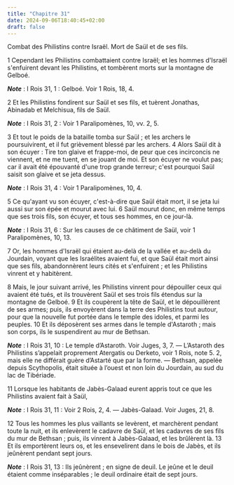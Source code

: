 ```yaml
---
title: "Chapitre 31"
date: 2024-09-06T18:40:45+02:00
draft: false
---
```



Combat des Philistins contre Israël.
Mort de Saül et de ses fils.


1 Cependant les Philistins combattaient contre Israël; et les hommes d'Israël s'enfuirent devant les Philistins, et tombèrent morts sur la montagne de Gelboé.

***Note*** :  I Rois 31, 1 : Gelboé. Voir 1 Rois, 18, 4.

2 Et les Philistins fondirent sur Saül et ses fils, et tuèrent Jonathas, Abinadab et Melchisua, fils de Saül.

***Note*** :  I Rois 31, 2 : Voir 1 Paralipomènes, 10, vv. 2, 5.

3 Et tout le poids de la bataille tomba sur Saül ; et les archers le poursuivirent, et il fut grièvement blessé par les archers. 4 Alors Saül dit à son écuyer : Tire ton glaive et frappe-moi, de peur que ces incirconcis ne viennent, et ne me tuent, en se jouant de moi. Et son écuyer ne voulut pas; car il avait été épouvanté d'une trop grande terreur; c'est pourquoi Saül saisit son glaive et se jeta dessus.

***Note*** :  I Rois 31, 4 : Voir 1 Paralipomènes, 10, 4.

5 Ce qu'ayant vu son écuyer, c'est-à-dire que Saül était mort, il se jeta lui aussi sur son épée et mourut avec lui. 6 Saül mourut donc, en même temps que ses trois fils, son écuyer, et tous ses hommes, en ce jour-là.

***Note*** :  I Rois 31, 6 : Sur les causes de ce châtiment de Saül, voir 1 Paralipomènes, 10, 13.

7 Or, les hommes d'Israël qui étaient au-delà de la vallée et au-delà du Jourdain, voyant que les Israélites avaient fui, et que Saül était mort ainsi que ses fils, abandonnèrent leurs cités et s'enfuirent ; et les Philistins vinrent et y habitèrent.


8 Mais, le jour suivant arrivé, les Philistins vinrent pour dépouiller ceux qui avaient été tués, et ils trouvèrent Saül et ses trois fils étendus sur la montagne de Gelboé. 9 Et ils coupèrent la tête de Saül, et le dépouillèrent de ses armes; puis, ils envoyèrent dans la terre des Philistins tout autour, pour que la nouvelle fut portée dans le temple des idoles, et parmi les peuples. 10 Et ils déposèrent ses armes dans le temple d'Astaroth ; mais son corps, ils le suspendirent au mur de Bethsan.

***Note*** :  I Rois 31, 10 : Le temple d’Astaroth. Voir Juges, 3, 7. ― L’Astaroth des Philistins s’appelait proprement Atergatis ou Derketo, voir 1 Rois, note 5. 2, mais elle ne différait guère d’Astarté que par la forme. ― Bethsan, appelée depuis Scythopolis, était située à l’ouest et non loin du Jourdain, au sud du lac de Tibériade.


11 Lorsque les habitants de Jabès-Galaad eurent appris tout ce que les Philistins avaient fait à Saül,

***Note*** :  I Rois 31, 11 : Voir 2 Rois, 2, 4. ― Jabès-Galaad. Voir Juges, 21, 8.

12 Tous les hommes les plus vaillants se levèrent, et marchèrent pendant toute la nuit, et ils enlevèrent le cadavre de Saül, et les cadavres de ses fils du mur de Bethsan ; puis, ils vinrent à Jabès-Galaad, et les brûlèrent là. 13 Et ils emportèrent leurs os, et les ensevelirent dans le bois de Jabès, et ils jeûnèrent pendant sept jours.

***Note*** :  I Rois 31, 13 : Ils jeûnèrent ; en signe de deuil. Le jeûne et le deuil étaient comme inséparables ; le deuil ordinaire était de sept jours.

